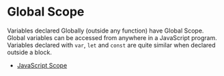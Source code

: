 # Global Scope

Variables declared Globally (outside any function) have Global Scope. Global variables can be accessed from anywhere in a JavaScript program. Variables declared with `var`, `let` and `const` are quite similar when declared outside a block.

- [JavaScript Scope](https://www.w3schools.com/js/js_scope.asp)


